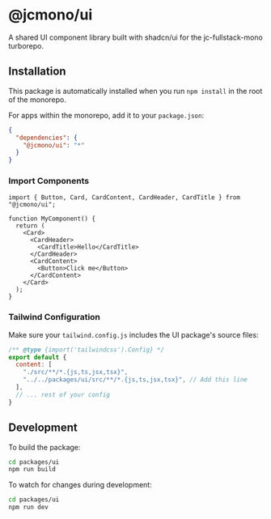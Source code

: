 # @jcmono/ui

A shared UI component library built with shadcn/ui for the jc-fullstack-mono turborepo.

## Installation

This package is automatically installed when you run `npm install` in the root of the monorepo.

For apps within the monorepo, add it to your `package.json`:

```json
{
  "dependencies": {
    "@jcmono/ui": "*"
  }
}
```

### Import Components

```tsx
import { Button, Card, CardContent, CardHeader, CardTitle } from "@jcmono/ui";

function MyComponent() {
  return (
    <Card>
      <CardHeader>
        <CardTitle>Hello</CardTitle>
      </CardHeader>
      <CardContent>
        <Button>Click me</Button>
      </CardContent>
    </Card>
  );
}
```
### Tailwind Configuration

Make sure your `tailwind.config.js` includes the UI package's source files:

```js
/** @type {import('tailwindcss').Config} */
export default {
  content: [
    "./src/**/*.{js,ts,jsx,tsx}",
    "../../packages/ui/src/**/*.{js,ts,jsx,tsx}", // Add this line
  ],
  // ... rest of your config
}
```

## Development

To build the package:

```bash
cd packages/ui
npm run build
```

To watch for changes during development:

```bash
cd packages/ui
npm run dev
```